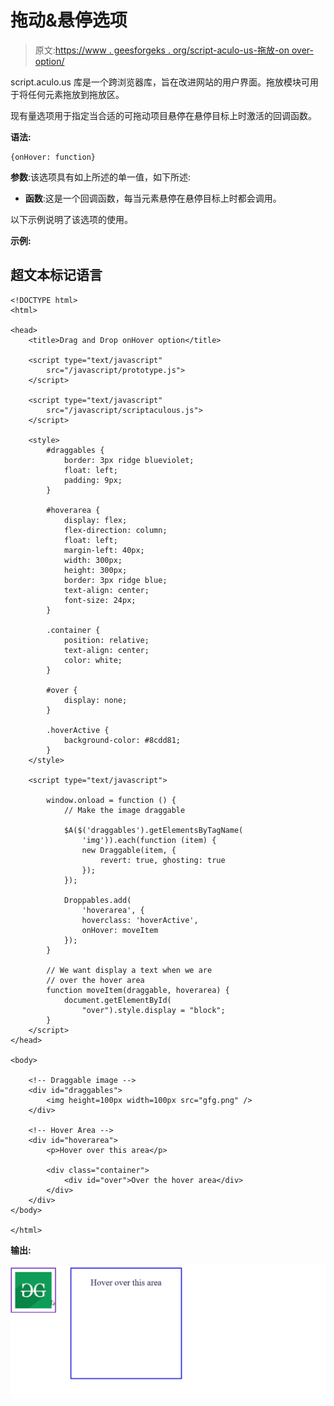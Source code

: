 # 拖动&悬停选项

> 原文:[https://www . geesforgeks . org/script-aculo-us-拖放-on over-option/](https://www.geeksforgeeks.org/script-aculo-us-drag-drop-onhover-option/)

script.aculo.us 库是一个跨浏览器库，旨在改进网站的用户界面。拖放模块可用于将任何元素拖放到拖放区。

现有量选项用于指定当合适的可拖动项目悬停在悬停目标上时激活的回调函数。

**语法:**

```
{onHover: function}
```

**参数**:该选项具有如上所述的单一值，如下所述:

*   **函数**:这是一个回调函数，每当元素悬停在悬停目标上时都会调用。

以下示例说明了该选项的使用。

**示例:**

## 超文本标记语言

```
<!DOCTYPE html>
<html>

<head>
    <title>Drag and Drop onHover option</title>

    <script type="text/javascript" 
        src="/javascript/prototype.js">
    </script>

    <script type="text/javascript" 
        src="/javascript/scriptaculous.js">
    </script>

    <style>
        #draggables {
            border: 3px ridge blueviolet;
            float: left;
            padding: 9px;
        }

        #hoverarea {
            display: flex;
            flex-direction: column;
            float: left;
            margin-left: 40px;
            width: 300px;
            height: 300px;
            border: 3px ridge blue;
            text-align: center;
            font-size: 24px;
        }

        .container {
            position: relative;
            text-align: center;
            color: white;
        }

        #over {
            display: none;
        }

        .hoverActive {
            background-color: #8cdd81;
        }
    </style>

    <script type="text/javascript">

        window.onload = function () {
            // Make the image draggable

            $A($('draggables').getElementsByTagName(
                'img')).each(function (item) {
                new Draggable(item, { 
                    revert: true, ghosting: true 
                });
            });

            Droppables.add(
                'hoverarea', {
                hoverclass: 'hoverActive',
                onHover: moveItem
            });
        }

        // We want display a text when we are 
        // over the hover area
        function moveItem(draggable, hoverarea) {
            document.getElementById(
                "over").style.display = "block";
        }
    </script>
</head>

<body>

    <!-- Draggable image -->
    <div id="draggables">
        <img height=100px width=100px src="gfg.png" />
    </div>

    <!-- Hover Area -->
    <div id="hoverarea">
        <p>Hover over this area</p>

        <div class="container">
            <div id="over">Over the hover area</div>
        </div>
    </div>
</body>

</html>
```

**输出:**

![](img/b07297c23ecc4cb535a268fceff3103e.png)